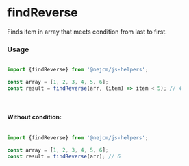 
# findReverse

<p>
  Finds item in array that meets condition from last to first.
</p>

### Usage

```js

import {findReverse} from '@nejcm/js-helpers';

const array = [1, 2, 3, 4, 5, 6];
const result = findReverse(arr, (item) => item < 5); // 4

```
<br/>

#### Without condition:

```js

import {findReverse} from '@nejcm/js-helpers';

const array = [1, 2, 3, 4, 5, 6];
const result = findReverse(arr); // 6

```